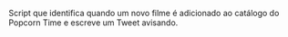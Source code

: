 Script que identifica quando um novo filme é adicionado ao catálogo do Popcorn Time e escreve um Tweet avisando.